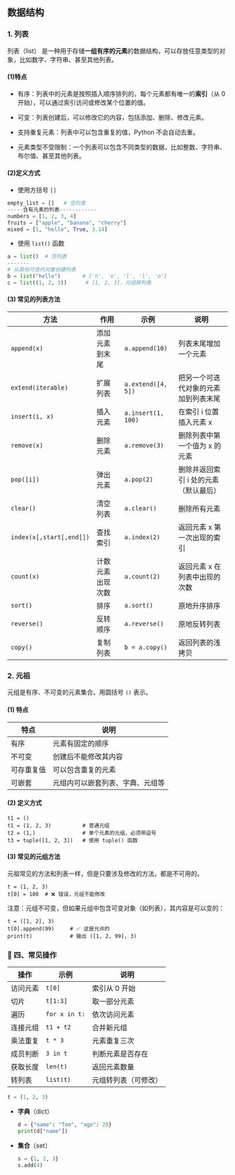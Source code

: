 ## 数据结构

### 1. 列表

列表（list） 是一种用于存储**一组有序的元素**的数据结构，可以存放任意类型的对象，比如数字、字符串、甚至其他列表。

#### (1)特点

- 有序：列表中的元素是按照插入顺序排列的，每个元素都有唯一的**索引**（从 0 开始），可以通过索引访问或修改某个位置的值。

- 可变：列表创建后，可以修改它的内容，包括添加、删除、修改元素。

- 支持重复元素：列表中可以包含重复的值，Python 不会自动去重。

- 元素类型不受限制：一个列表可以包含不同类型的数据，比如整数、字符串、布尔值、甚至其他列表。



#### (2)定义方式

 - 使用方括号 `[]`

```python
empty_list = []   # 空列表
-----含有元素的列表------------
numbers = [1, 2, 3, 4]
fruits = ["apple", "banana", "cherry"]
mixed = [1, "hello", True, 3.14]
```



- 使用 `list()` 函数

```python
a = list()  # 空列表
-------
# 从其他可迭代对象创建列表
b = list("hello")       # ['h', 'e', 'l', 'l', 'o']
c = list((1, 2, 3))      # [1, 2, 3]，元组转列表
```



####  (3) 常见的列表方法

| 方法                     | 作用             | 示例               | 说明                                  |
| ------------------------ | ---------------- | ------------------ | ------------------------------------- |
| `append(x)`              | 添加元素到末尾   | `a.append(10)`     | 列表末尾增加一个元素                  |
| `extend(iterable)`       | 扩展列表         | `a.extend([4, 5])` | 把另一个可迭代对象的元素加到列表末尾  |
| `insert(i, x)`           | 插入元素         | `a.insert(1, 100)` | 在索引 i 位置插入元素 x               |
| `remove(x)`              | 删除元素         | `a.remove(3)`      | 删除列表中第一个值为 x 的元素         |
| `pop([i])`               | 弹出元素         | `a.pop(2)`         | 删除并返回索引 i 处的元素（默认最后） |
| `clear()`                | 清空列表         | `a.clear()`        | 删除所有元素                          |
| `index(x[,start[,end]])` | 查找索引         | `a.index(2)`       | 返回元素 x 第一次出现的索引           |
| `count(x)`               | 计数元素出现次数 | `a.count(2)`       | 返回元素 x 在列表中出现的次数         |
| `sort()`                 | 排序             | `a.sort()`         | 原地升序排序                          |
| `reverse()`              | 反转顺序         | `a.reverse()`      | 原地反转列表                          |
| `copy()`                 | 复制列表         | `b = a.copy()`     | 返回列表的浅拷贝                      |



### 2. 元祖

元组是有序、不可变的元素集合。用圆括号 `()` 表示。

#### (1) 特点

| 特点       | 说明                             |
| ---------- | -------------------------------- |
| 有序       | 元素有固定的顺序                 |
| 不可变     | 创建后不能修改其内容             |
| 可存重复值 | 可以包含重复的元素               |
| 可嵌套     | 元组内可以嵌套列表、字典、元组等 |



#### (2) 定义方式

```
t1 = ()
t1 = (1, 2, 3)          # 普通元组
t2 = (1,)               # 单个元素的元组，必须带逗号
t3 = tuple([1, 2, 3])   # 使用 tuple() 函数
```



#### (3) 常见的元组方法

元祖常见的方法和列表一样，但是只要涉及修改的方法，都是不可用的。

```
t = (1, 2, 3)
t[0] = 100  # ❌ 错误，元组不能修改
```

注意：元组不可变，但如果元组中包含可变对象（如列表），其内容是可以变的：

```
t = ([1, 2], 3)
t[0].append(99)     # ✅ 这是允许的
print(t)            # 输出 ([1, 2, 99], 3)
```



### 📌 四、常见操作

| 操作     | 示例          | 说明                 |
| -------- | ------------- | -------------------- |
| 访问元素 | `t[0]`        | 索引从 0 开始        |
| 切片     | `t[1:3]`      | 取一部分元素         |
| 遍历     | `for x in t:` | 依次访问元素         |
| 连接元组 | `t1 + t2`     | 合并新元组           |
| 乘法重复 | `t * 3`       | 元素重复三次         |
| 成员判断 | `3 in t`      | 判断元素是否存在     |
| 获取长度 | `len(t)`      | 返回元素数量         |
| 转列表   | `list(t)`     | 元组转列表（可修改） |

```python
t = (1, 2, 3)
```

- **字典**（dict）

  ```python
  d = {"name": "Tom", "age": 20}
  print(d["name"])
  ```

- **集合**（set）

  ```python
  s = {1, 2, 3}
  s.add(4)
  ```

